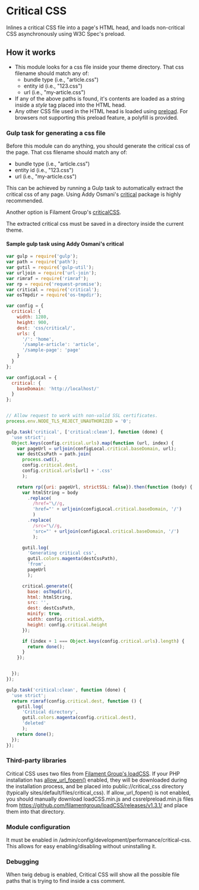 # Critical CSS

Inlines a critical CSS file into a page's HTML head, and loads non-critical CSS
asynchronously using W3C Spec's preload.

## How it works ##
 * This module looks for a css file inside your theme directory.
   That css filename should match any of:
    * bundle type (i.e., "article.css")
    * entity id (i.e., "123.css")
    * url (i.e., "my-article.css")
 * If any of the above paths is found, it's contents are loaded as
   a string inside a _style_ tag placed into the HTML head.
 * Any other CSS file used in the HTML head is loaded using 
   [preload](https://www.w3.org/TR/preload/). For browsers not supporting 
   this preload feature, a polyfill is provided.

### Gulp task for generating a css file ###
Before this module can do anything, you should generate the critical css 
of the page. That css filename should match any of:
 * bundle type (i.e., "article.css")
 * entity id (i.e., "123.css")
 * url (i.e., "my-article.css")
 
This can be achieved by running a Gulp task to automatically extract the 
critical css of any page.
Using Addy Osmani's [critical](https://github.com/addyosmani/critical) 
package is highly recommended.
 
Another option is Filament Group's 
[criticalCSS](https://github.com/filamentgroup/criticalCSS).
 
The extracted critical css must be saved in a directory inside the 
current theme.
 
#### Sample gulp task using Addy Osmani's critical  ####

```javascript
var gulp = require('gulp');
var path = require('path');
var gutil = require('gulp-util');
var urljoin = require('url-join');
var rimraf = require('rimraf');
var rp = require('request-promise');
var critical = require('critical');
var osTmpdir = require('os-tmpdir');

var config = {
  critical: {
    width: 1280,
    height: 900,
    dest: 'css/critical/',
    urls: {
      '/': 'home',
      '/sample-article': 'article',
      '/sample-page': 'page'
    }
  }
};

var configLocal = {
  critical: {
    baseDomain: 'http://localhost/'
  }
};


// Allow request to work with non-valid SSL certificates.
process.env.NODE_TLS_REJECT_UNAUTHORIZED = '0';

gulp.task('critical', ['critical:clean'], function (done) {
  'use strict';
  Object.keys(config.critical.urls).map(function (url, index) {
    var pageUrl = urljoin(configLocal.critical.baseDomain, url);
    var destCssPath = path.join(
      process.cwd(), 
      config.critical.dest, 
      config.critical.urls[url] + '.css'
      );

    return rp({uri: pageUrl, strictSSL: false}).then(function (body) {
      var htmlString = body
        .replace(
          /href="\//g, 
          'href="' + urljoin(configLocal.critical.baseDomain, '/')
          )
        .replace(
          /src="\//g, 
          'src="' + urljoin(configLocal.critical.baseDomain, '/')
          );

      gutil.log(
        'Generating critical css', 
        gutil.colors.magenta(destCssPath), 
        'from', 
        pageUrl
        );

      critical.generate({
        base: osTmpdir(),
        html: htmlString,
        src: '',
        dest: destCssPath,
        minify: true,
        width: config.critical.width,
        height: config.critical.height
      });

      if (index + 1 === Object.keys(config.critical.urls).length) {
        return done();
      }
    });


  });
});

gulp.task('critical:clean', function (done) {
  'use strict';
  return rimraf(config.critical.dest, function () {
    gutil.log(
      'Critical directory', 
      gutil.colors.magenta(config.critical.dest), 
      'deleted'
      );
    return done();
  });
});

```

### Third-party libraries ###
Critical CSS uses two files from 
[Filament Group's loadCSS](https://github.com/filamentgroup/loadCSS). 
If your PHP installation has 
[allow_url_fopen()](http://php.net/manual/en/filesystem.configuration.php#ini.allow-url-fopen) 
enabled, they will be downloaded during the installation process, 
and be placed into public://critical_css directory 
(typically sites/default/files/critical_css). 
If allow_url_fopen() is not enabled, you should manually download 
loadCSS.min.js and cssrelpreload.min.js files from 
https://github.com/filamentgroup/loadCSS/releases/v1.3.1/
and place them into that directory.

### Module configuration ###
It must be enabled in /admin/config/development/performance/critical-css. 
This allows for easy enabling/disabling without uninstalling it.

### Debugging ###
When twig debug is enabled, Critical CSS will show all the possible 
file paths that is trying to find inside a css comment.
